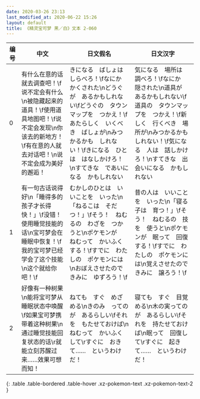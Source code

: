 ```yaml
---
date: 2020-03-26 23:13
last_modified_at: 2020-06-22 15:26
layout: default
title: 《精灵宝可梦 黑／白》文本 2-060
---
```

| 编号 | 中文 | 日文假名 | 日文汉字 |
| ---- | ---- | ---- | --- |
| 0 | 有什么在意的话就去调查吧！\f说不定会有什么\n被隐藏起来的道具！\f使用道具地图吧！\f说不定会发现\n你该去的新地方！\f有在意的人就去对话吧！\n说不定会成为美好的邂逅！ | きになる　ばしょは　しらべろ！\fなにか　かくされた\nどうぐが　あるかもしれない\fどうぐの　タウンマップを　つかえ！\fあたらしく　いくべき　ばしょが\nみつかるかも　しれない！\fきになる　ひとは　はなしかけろ！\nすてきな　であいになる　かもしれない | 気になる　場所は　調べろ！\fなにか　隠された\n道具が　あるかもしれない\f道具の　タウンマップを　つかえ！\f新しく　行くべき　場所が\nみつかるかも　しれない！\f気になる　人は　話しかけろ！\nすてきな　出会いになる　かもしれない |
| 1 | 有一句古话说得好\n「睡得多的孩子才长得快！」\f没错！使用睡觉技能的话\n宝可梦会在睡眠中恢复！\f我的宝可梦已经学会了这个技能\n这个就给你吧！\f | むかしのひとは　いいことを　いった\n「ねるこは　そだつ！」\fそう！　ねむるの　わざを　つかうと\nポケモンが　ねむって　かいふくする！\fすでに　わたしの　ポケモンには\nおぼえさせたので　きみに　ゆずろう！\f | 昔の人は　いいことを　いった\n「寝る子は　育つ！」\fそう！　ねむるの　技を　使うと\nポケモンが　眠って　回復する！\fすでに　わたしの　ポケモンには\n覚えさせたので　きみに　譲ろう！\f |
| 2 | 好像有一种树果\n能将宝可梦从睡眠状态中唤醒\f如果宝可梦携带着这种树果\n通过睡觉技能回复状态的话\r就能立刻苏醒过来……效果可想而知！ | ねても　すぐ　めざめる\nきのみ　ってのが　あるらしい\fそれを　もたせておけば\nねむって　かいふくして\rすぐに　おきて……　というわけだ！ | 寝ても　すぐ　目覚める\n木の実ってのが　あるらしい\fそれを　持たせておけば\n眠って　回復して\rすぐに　起きて……　というわけだ！ |
{: .table .table-bordered .table-hover .xz-pokemon-text .xz-pokemon-text-2 }